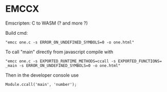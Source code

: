 # EMCCX
Emscripten: C to WASM (? and more ?)


Build cmd:
```
"emcc one.c -s ERROR_ON_UNDEFINED_SYMBOLS=0 -o one.html"
```

To call "main" directly from javascript compile with
```
"emcc one.c -s EXPORTED_RUNTIME_METHODS=ccall -s EXPORTED_FUNCTIONS=
_main -s ERROR_ON_UNDEFINED_SYMBOLS=0 -o one.html"
```

Then in the developer console use
```
Module.ccall('main', 'number');
```
